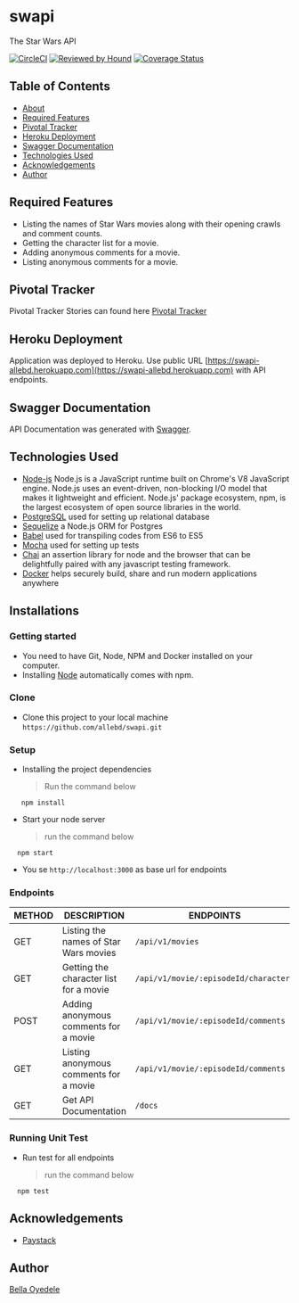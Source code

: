 # swapi

The Star Wars API

[![CircleCI](https://circleci.com/gh/allebd/swapi.svg?style=svg)](https://circleci.com/gh/allebd/swapi)
[![Reviewed by Hound](https://img.shields.io/badge/Reviewed_by-Hound-8E64B0.svg)](https://houndci.com)
[![Coverage Status](https://coveralls.io/repos/github/allebd/swapi/badge.svg?branch=develop)](https://coveralls.io/github/allebd/swapi?branch=develop)

## Table of Contents

* [About](#swapi)
* [Required Features](#required-features)
* [Pivotal Tracker](#pivotal-tracker)
* [Heroku Deployment](#heroku-deployment)
* [Swagger Documentation](#swagger-documentation)
* [Technologies Used](#technologies-used)
* [Acknowledgements](#acknowledgements)
* [Author](#author)

## Required Features

* Listing the names of Star Wars movies along with their opening crawls and comment counts.
* Getting the character list for a movie.
* Adding anonymous comments for a movie.
* Listing anonymous comments for a movie.

## Pivotal Tracker

Pivotal Tracker Stories can found here [Pivotal Tracker](https://www.pivotaltracker.com/n/projects/2400605)

## Heroku Deployment

Application was deployed to Heroku. Use public URL [https://swapi-allebd.herokuapp.com](https://swapi-allebd.herokuapp.com) with API endpoints.

## Swagger Documentation

API Documentation was generated with [Swagger](https://swapi-allebd.herokuapp.com/docs).

## Technologies Used

* [Node-js](https://nodejs.org/en/) Node.js is a JavaScript runtime built on Chrome's V8 JavaScript engine. Node.js uses an event-driven, non-blocking I/O model that makes it lightweight and efficient. Node.js' package ecosystem, npm, is the largest ecosystem of open source libraries in the world.
* [PostgreSQL](https://www.postgresql.org/) used for setting up relational database
* [Sequelize](https://sequelize.org//) a Node.js ORM for Postgres
* [Babel](https://babeljs.io/) used for transpiling codes from ES6 to ES5
* [Mocha](https://mochajs.org/) used for setting up tests
* [Chai](https://www.chaijs.com/) an assertion library for node and the browser that can be delightfully paired with any javascript testing framework.
* [Docker](https://www.docker.com/) helps securely build, share and run modern applications anywhere

## Installations

### Getting started

* You need to have Git, Node, NPM and Docker installed on your computer.
* Installing [Node](node) automatically comes with npm.

### Clone

* Clone this project to your local machine `https://github.com/allebd/swapi.git`

### Setup

* Installing the project dependencies
  > Run the command below

```shell
   npm install
```

* Start your node server
  > run the command below

```shell
  npm start
```

* You se `http://localhost:3000` as base url for endpoints

### Endpoints

| METHOD | DESCRIPTION                             | ENDPOINTS
| ------ | --------------------------------------- | -------------------------
| GET    | Listing the names of Star Wars movies   | `/api/v1/movies`
| GET    | Getting the character list for a movie  | `/api/v1/movie/:episodeId/characters`
| POST   | Adding anonymous comments for a movie   | `/api/v1/movie/:episodeId/comments`
| GET    | Listing anonymous comments for a movie  | `/api/v1/movie/:episodeId/comments`
| GET    | Get API Documentation                   | `/docs`

### Running Unit Test

* Run test for all endpoints
  > run the command below
  
```shell
  npm test
```

## Acknowledgements

* [Paystack](https://paystack.com/)

## Author

[Bella Oyedele](https://github.com/allebd)
